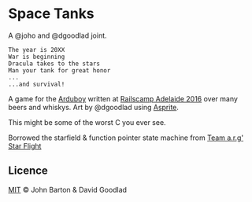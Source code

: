 # Space Tanks

A @joho and @dgoodlad joint.

```
The year is 20XX
War is beginning
Dracula takes to the stars
Man your tank for great honor
...
...and survival!
```

A game for the [Arduboy](https://arduboy.com) written at [Railscamp Adelaide 2016](http://railscamps.com/) over many beers and whiskys. Art by @dgoodlad using [Asprite](www.aseprite.org).

This might be some of the worst C you ever see.

Borrowed the starfield & function pointer state machine from [Team a.r.g' Star Flight](https://github.com/TEAMarg/ID-26-Star-Flight)

## Licence

[MIT](LICENSE.txt) &copy; John Barton &amp; David Goodlad

